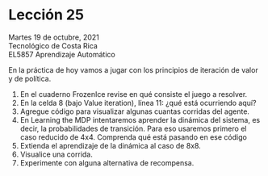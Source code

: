 # Lección 25

Martes 19 de octubre, 2021 <br/>
Tecnológico de Costa Rica <br/>
EL5857 Aprendizaje Automático

En la práctica de hoy vamos a jugar con los principios de iteración de
valor y de política.

1. En el cuaderno FrozenIce revise en qué consiste el juego a resolver.
2. En la celda 8 (bajo Value iteration), línea 11: ¿qué está ocurriendo aquí?
3. Agregue código para visualizar algunas cuantas corridas del agente.
4. En Learning the MDP intentaremos aprender la dinámica del sistema, es 
   decir, la probabilidades de transición.  Para eso usaremos primero
   el caso reducido de 4x4.  Comprenda qué está pasando en ese código
5. Extienda el aprendizaje de la dinámica al caso de 8x8.
6. Visualice una corrida.
7. Experimente con alguna alternativa de recompensa.
